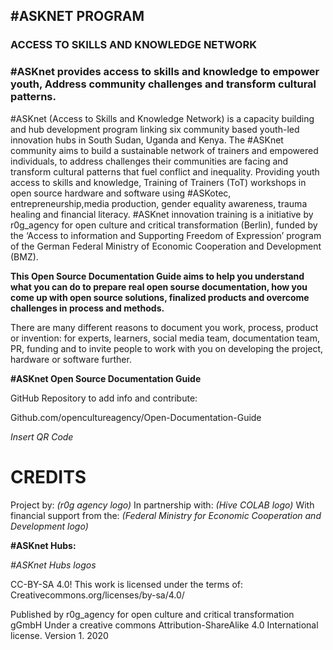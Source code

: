 ## #ASKNET PROGRAM
### ACCESS TO SKILLS AND KNOWLEDGE NETWORK

### #ASKnet provides access to skills and knowledge to empower youth, Address community challenges and transform cultural patterns.

#ASKnet (Access to Skills and Knowledge Network) is a capacity building and hub development program linking six community based youth-led innovation hubs in South Sudan, Uganda and Kenya. The #ASKnet community aims to build a sustainable network of trainers and empowered individuals, to address challenges their communities are facing and transform cultural patterns that fuel conflict and inequality. Providing youth access to skills and knowledge, Training of Trainers (ToT) workshops in open source hardware and software using #ASKotec, entrepreneurship,media production, gender equality awareness, trauma healing and financial literacy. #ASKnet innovation training is a initiative by r0g_agency for open culture and critical transformation (Berlin), funded by the ‘Access to information and Supporting Freedom of Expression’ program of the German Federal Ministry of Economic Cooperation and Development (BMZ).

**This Open Source Documentation Guide aims to help you understand what you can do to prepare real open sourse documentation, how you come up with open source solutions, finalized products and overcome challenges in process and methods.**

There are many different reasons to document you work, process, product or invention: for experts, learners, social media team, documentation team, PR, funding and to invite people to work with you on developing the project, hardware or software further.

**#ASKnet
Open Source
Documentation
Guide**

GitHub Repository to add info and contribute:

Github.com/opencultureagency/Open-Documentation-Guide

*Insert QR Code*

# CREDITS

Project by: *(r0g agency logo)*
In partnership with: *(Hive COLAB logo)*
With financial support from the: *(Federal Ministry for Economic Cooperation and Development logo)*

**#ASKnet Hubs:**

*#ASKnet Hubs logos*

CC-BY-SA 4.0! This work is licensed under the terms of:
Creativecommons.org/licenses/by-sa/4.0/

Published by r0g_agency for open culture and critical transformation gGmbH
Under a creative commons Attribution-ShareAlike 4.0 International license. Version 1. 2020
